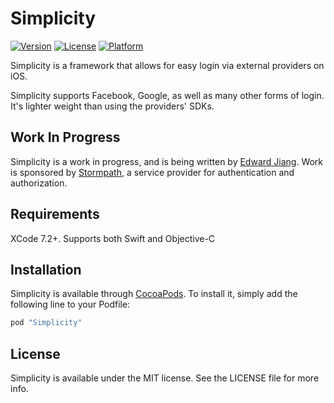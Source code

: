 # Simplicity

[![Version](https://img.shields.io/cocoapods/v/Simplicity.svg?style=flat)](http://cocoapods.org/pods/Simplicity)
[![License](https://img.shields.io/cocoapods/l/Simplicity.svg?style=flat)](http://cocoapods.org/pods/Simplicity)
[![Platform](https://img.shields.io/cocoapods/p/Simplicity.svg?style=flat)](http://cocoapods.org/pods/Simplicity)

Simplicity is a framework that allows for easy login via external providers on iOS. 

Simplicity supports Facebook, Google, as well as many other forms of login. It's lighter weight than using the providers' SDKs.

## Work In Progress

Simplicity is a work in progress, and is being written by [Edward Jiang](https://twitter.com/edwardstarcraft). Work is sponsored by [Stormpath](https://stormpath.com/), a service provider for authentication and authorization. 

## Requirements

XCode 7.2+. Supports both Swift and Objective-C

## Installation

Simplicity is available through [CocoaPods](http://cocoapods.org). To install
it, simply add the following line to your Podfile:

```ruby
pod "Simplicity"
```

## License

Simplicity is available under the MIT license. See the LICENSE file for more info.
